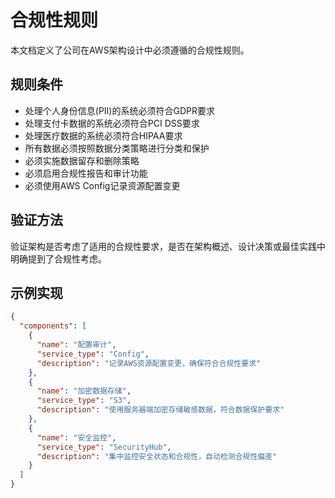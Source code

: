 # 合规性规则

本文档定义了公司在AWS架构设计中必须遵循的合规性规则。

## 规则条件

- 处理个人身份信息(PII)的系统必须符合GDPR要求
- 处理支付卡数据的系统必须符合PCI DSS要求
- 处理医疗数据的系统必须符合HIPAA要求
- 所有数据必须按照数据分类策略进行分类和保护
- 必须实施数据留存和删除策略
- 必须启用合规性报告和审计功能
- 必须使用AWS Config记录资源配置变更

## 验证方法

验证架构是否考虑了适用的合规性要求，是否在架构概述、设计决策或最佳实践中明确提到了合规性考虑。

## 示例实现

```json
{
  "components": [
    {
      "name": "配置审计",
      "service_type": "Config",
      "description": "记录AWS资源配置变更，确保符合合规性要求"
    },
    {
      "name": "加密数据存储",
      "service_type": "S3",
      "description": "使用服务器端加密存储敏感数据，符合数据保护要求"
    },
    {
      "name": "安全监控",
      "service_type": "SecurityHub",
      "description": "集中监控安全状态和合规性，自动检测合规性偏差"
    }
  ]
}
```